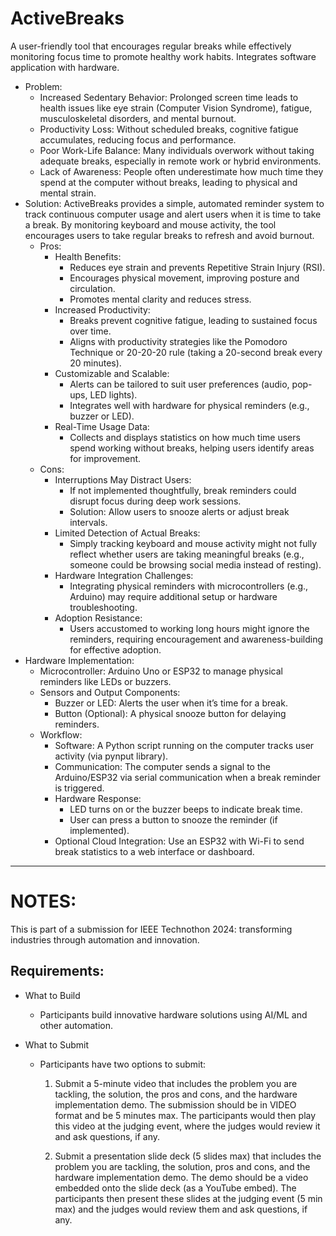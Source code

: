 # ActiveBreaks
A user-friendly tool that encourages regular breaks while effectively monitoring focus time to promote healthy work habits. Integrates software application with hardware.

- Problem:
  - Increased Sedentary Behavior: Prolonged screen time leads to health issues like eye strain (Computer Vision Syndrome), fatigue, musculoskeletal disorders, and mental burnout.
  - Productivity Loss: Without scheduled breaks, cognitive fatigue accumulates, reducing focus and performance.
  - Poor Work-Life Balance: Many individuals overwork without taking adequate breaks, especially in remote work or hybrid environments.
  - Lack of Awareness: People often underestimate how much time they spend at the computer without breaks, leading to physical and mental strain.
- Solution: ActiveBreaks provides a simple, automated reminder system to track continuous computer usage and alert users when it is time to take a break. By monitoring keyboard and mouse activity, the tool encourages users to take regular breaks to refresh and avoid burnout.
  - Pros:
    - Health Benefits: 
      - Reduces eye strain and prevents Repetitive Strain Injury (RSI).
      - Encourages physical movement, improving posture and circulation.
      - Promotes mental clarity and reduces stress.
    - Increased Productivity:
      - Breaks prevent cognitive fatigue, leading to sustained focus over time.
      - Aligns with productivity strategies like the Pomodoro Technique or 20-20-20 rule (taking a 20-second break every 20 minutes).
    - Customizable and Scalable:
      - Alerts can be tailored to suit user preferences (audio, pop-ups, LED lights).
      - Integrates well with hardware for physical reminders (e.g., buzzer or LED).
    - Real-Time Usage Data:
      - Collects and displays statistics on how much time users spend working without breaks, helping users identify areas for improvement.
  - Cons:
    - Interruptions May Distract Users:
      - If not implemented thoughtfully, break reminders could disrupt focus during deep work sessions.
      - Solution: Allow users to snooze alerts or adjust break intervals.
    - Limited Detection of Actual Breaks:
      - Simply tracking keyboard and mouse activity might not fully reflect whether users are taking meaningful breaks (e.g., someone could be browsing social media instead of resting).
    - Hardware Integration Challenges:
      - Integrating physical reminders with microcontrollers (e.g., Arduino) may require additional setup or hardware troubleshooting.
    - Adoption Resistance:
      - Users accustomed to working long hours might ignore the reminders, requiring encouragement and awareness-building for effective adoption.
- Hardware Implementation:
  - Microcontroller: Arduino Uno or ESP32 to manage physical reminders like LEDs or buzzers.
  - Sensors and Output Components:
    - Buzzer or LED: Alerts the user when it’s time for a break.
    - Button (Optional): A physical snooze button for delaying reminders.
  - Workflow:
    - Software: A Python script running on the computer tracks user activity (via pynput library).
    - Communication: The computer sends a signal to the Arduino/ESP32 via serial communication when a break reminder is triggered.
    - Hardware Response:
      - LED turns on or the buzzer beeps to indicate break time.
      - User can press a button to snooze the reminder (if implemented).
    - Optional Cloud Integration: Use an ESP32 with Wi-Fi to send break statistics to a web interface or dashboard.
--------
# NOTES:
This is part of a submission for IEEE Technothon 2024: transforming industries through automation and innovation.

## Requirements:
- What to Build
  - Participants build innovative hardware solutions using AI/ML and other automation. 

- What to Submit
  - Participants have two options to submit:

    1. Submit a 5-minute video that includes the problem you are tackling, the solution, the pros and cons, and the hardware implementation demo. The submission should be in VIDEO format and be 5 minutes max. The participants would then play this video at the judging event, where the judges would review it and ask questions, if any.

    2. Submit a presentation slide deck (5 slides max) that includes the problem you are tackling, the solution, pros and cons, and the hardware implementation demo. The demo should be a video embedded onto the slide deck (as a YouTube embed). The participants then present these slides at the judging event (5 min max) and the judges would review them and ask questions, if any.

